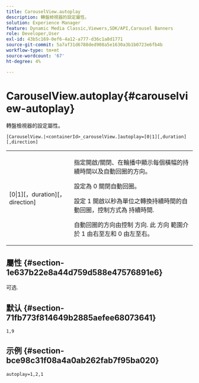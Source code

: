 ```yaml
---
title: CarouselView.autoplay
description: 轉盤檢視器的設定屬性。
solution: Experience Manager
feature: Dynamic Media Classic,Viewers,SDK/API,Carousel Banners
role: Developer,User
exl-id: 43b5c169-0ef6-4a12-a777-d36c1a8d1771
source-git-commit: 5a7af31d6788ded908a5e1630a3b1b0723e6fb4b
workflow-type: tm+mt
source-wordcount: '67'
ht-degree: 4%

---
```


# CarouselView.autoplay{#carouselview-autoplay}

轉盤檢視器的設定屬性。

`[CarouselView.|<containerId>_carouselView.]autoplay=[0|1][,duration][,direction]`

<table id="table_441553CD34C94A58A9D7CBF772DEDDB6"> 
 <tbody> 
  <tr> 
   <td colname="col1"> <p> <span class="codeph">[0|1][，duration][，direction]</span> </p> </td> 
   <td colname="col2"> <p> 指定開啟/關閉、在輪播中顯示每個橫幅的持續時間以及自動回圈的方向。 </p> <p>設定為 <span class="codeph"> 0</span> 關閉自動回圈。 </p> <p>設定 <span class="codeph"> 1</span> 開啟以秒為單位之轉換持續時間的自動回圈，控制方式為 <span class="codeph"> 持續時間</span>. </p> <p>自動回圈的方向由控制 <span class="codeph"> 方向</span>. 此 <span class="codeph"> 方向</span> 範圍介於 <span class="codeph"> 1</span> 由右至左和 <span class="codeph"> 0</span> 由左至右。 </p> </td> 
  </tr> 
 </tbody> 
</table>

## 屬性 {#section-1e637b22e8a44d759d588e47576891e6}

可选.

## 默认 {#section-71fb773f814649b2885aefee68073641}

`1,9`

## 示例 {#section-bce98c31f08a4a0ab262fab7f95ba020}

```
autoplay=1,2,1
```
